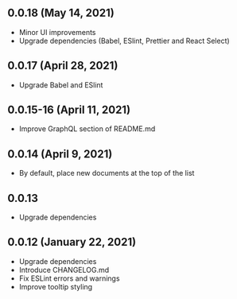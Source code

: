 ## 0.0.18 (May 14, 2021)

- Minor UI improvements
- Upgrade dependencies (Babel, ESlint, Prettier and React Select)

## 0.0.17 (April 28, 2021)

- Upgrade Babel and ESlint

## 0.0.15-16 (April 11, 2021)

- Improve GraphQL section of README.md

## 0.0.14 (April 9, 2021)

- By default, place new documents at the top of the list

## 0.0.13

- Upgrade dependencies

## 0.0.12 (January 22, 2021)

- Upgrade dependencies
- Introduce CHANGELOG.md
- Fix ESLint errors and warnings
- Improve tooltip styling
